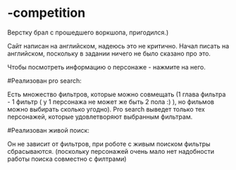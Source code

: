 # -competition

Верстку брал с прошедшего воркшопа, пригодился.)

Сайт написан на английском, надеюсь это не критично. Начал писать на английском, поскольку в задании ничего не было сказано про это. 

Чтобы посмотреть информацию о персонаже - нажмите на него.

#Реализован pro search:
  
  Есть множество фильтров, которые можно совмещать (1 глава фильтра - 1 фильтр ( у 1 персонажа не может же быть 2 пола :) ), но фильмов можно выбирать сколько угодно).
  Pro search выведет только тех персонажей, которые удовлетворяют выбранным фильтрам.

#Реализован живой поиск:

  Он не зависит от фильтров, при роботе с живым поиском фильтры сбрасываются. (поскольку персонажей очень мало нет надобности работы поиска совместно с филтрами)
